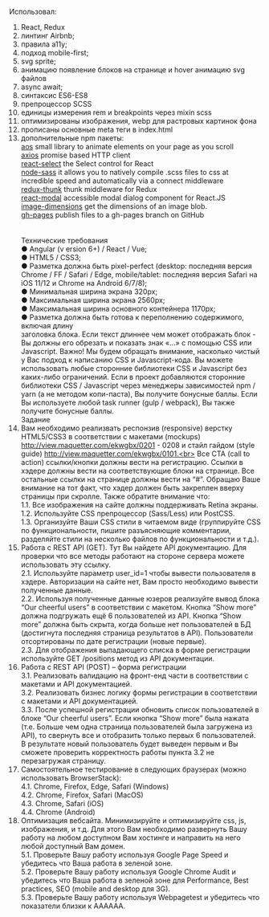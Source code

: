 Использовал: <br>

1. React, Redux<br>
2. линтинг Airbnb;<br>
3. правила a11y;<br>
4. подход mobile-first;<br>
5. svg sprite;<br>
6. анимацию появление блоков на странице и hover анимацию svg файлов<br>
7. async await;<br>
8. синтаксис ES6-ES8<br>
9. препроцессор SCSS<br>
10. единицы измерения rem и breakpoints через mixin scss<br>
11. оптимизированы изображения, webp для растровых картинок фона<br>
12. прописаны основные meta теги в index.html<br>
13. дополнительные npm пакеты:<br>
    <a href="https://www.npmjs.com/package/aos">aos</a> small library to animate
    elements on your page as you scroll<br>
    <a href="https://www.npmjs.com/package/axios">axios</a> promise based HTTP
    client<br>
    <a href="https://www.npmjs.com/package/react-select">react-select</a> the
    Select control for React<br>
    <a href="https://www.npmjs.com/package/node-sass">node-sass</a> it allows
    you to natively compile .scss files to css at incredible speed and
    automatically via a connect middleware<br>
    <a href="https://www.npmjs.com/package/redux-thunk">redux-thunk</a> thunk
    middleware for Redux<br>
    <a href="https://www.npmjs.com/package/react-modal">react-modal</a>
    accessible modal dialog component for React.JS<br>
    <a href="https://www.npmjs.com/package/image-dimensions">image-dimensions</a>
    get the dimensions of an image blob.<br>
    <a href="https://www.npmjs.com/package/gh-pages">gh-pages</a> publish files
    to a gh-pages branch on GitHub<br>
    <br>
    <br>
    Технические требования<br>
● Angular (v​ ersion ​6+) / React / Vue;<br>
● HTML5 / CSS3;<br>
● Разметка должна быть pixel-perfect (desktop: последняя версия Chrome / FF /
Safari / Edge, mobile/tablet: последняя версия Safari на iOS 11/12 и Chrome на
Android 6/7/8);<br>
● Минимальная ширина экрана 320px;<br>
● Максимальная ширина экрана 2560px;<br>
● Максимальная ширина основного контейнера 1170px;<br>
● Разметка должна быть готова к переполнению содержимого, включая длину<br>
заголовка блока. Если текст длиннее чем может отображать блок - Вы должны его обрезать и показать знак «...» с помощью CSS или Javascript.
Важно! Мы будем обращать внимание, насколько чистый у Вас подход к написанию CSS и Javascript-кода. Вы можете использовать любые сторонние библиотеки CSS и Javascript без каких-либо ограничений. Если в проект добавляются сторонние библиотеки CSS / Javascript через менеджеры зависимостей npm / yarn (а не методом копи-паста), Вы получите бонусные баллы. Если Вы используете любой task runner (gulp / webpack), Вы также получите бонусные баллы.<br>
Задание<br>
1. Вам необходимо реализвать респонзив (responsive) верстку HTML5/CSS3 в соответствии с макетами (mockups) ​http://view.maquetter.com/ekwgbx/0201 - 0208 и стайл гайдом (style guide) ​http://view.maquetter.com/ekwgbx/0101​.<br>
  Все CTA (call to action) ссылки/кнопки должны вести на регистрацию. Ссылки в хэдере должны вести на соответствующие блоки на странице. Все остальные ссылки на странице должны вести на “#”. Обращаю Ваше внимание на тот факт, что хэдер должен быть закреплен вверху страницы при скролле. Также обратите внимание что:<br>
1.1. Все изображения на сайте должны поддерживать Retina экраны.<br>
1.2. Используйте CSS препроцессор (Sass/Less) или PostCSS.<br>
1.3. Организуйте Ваши CSS стили в читаемом виде (группируйте CSS по
функциональности, пишите разъясняющие комментарии, разделяйте стили на несколько файлов по функциональности и т.д.).<br>
2. Работа с REST API (GET). Тут Вы найдете ​API документацию​. Для проверки что все методы работают на стороне сервера можете использовать эту ​ссылку.​<br>
2.1. Используйте параметр user_id=1 чтобы вывести пользователя в хэдере.
Авторизации на сайте нет, Вам просто необходимо вывести
полученные данные.<br>
2.2. Используя полученные данные юзеров реализуйте вывод блока “Our
cheerful users” в соответствии с макетом. Кнопка “Show more” должна подгружать ещё 6 пользователей из API. Кнопка “Show more” должна быть скрыта, когда больше нет пользователей в БД (достигнута последняя страница результатов в API). Пользователи отсортированы по дате регистрации (новые первые).<br>
2.3. Для отображения выпадающего списка в форме регистрации используйте GET /positions метод из API документации.<br>
3. Работа с REST API (POST) – форма регистрации<br>
3.1. Реализовать валидацию на фронт-енд части в соответствии с макетами
и API документацией.<br>
3.2. Реализовать бизнес логику формы регистрации в соответствии с
макетами и API документацией.<br>
3.3. После успешной регистрации обновить список пользователей в блоке “Our cheerful users”. Если кнопка “Show more” была нажата (т.е. Больше чем одна страница пользователей была загружена из API), то свернуть все и отобразить только первых 6 пользователей. В результате новый пользователь будет выведен первым и Вы сможете проверить корректность работы пункта 3.2 не перезагружая страницу.<br>
4. Самостоятельное тестирование в следующих браузерах (можно использовать BrowserStack):<br>
4.1. Chrome, Firefox, Edge, Safari (Windows)<br>
4.2. Chrome, Firefox, Safari (MacOS)<br>
4.3. Chrome, Safari (iOS)<br>
4.4. Chrome (Android)<br>
5. Оптимизация вебсайта. Минимизируйте и оптимизируйте css, js, изображения, и т.д. Для этого Вам необходимо развернуть Вашу работу на любом доступном Вам хостинге и направить на него любой доступный Вам домен.<br>
5.1. Проверьте Вашу работу используя Google Page Speed и убедитесь что Ваша работа в зеленой зоне.<br>
5.2. Проверьте Вашу работу используя Google Chrome Audit и убедитесь что Ваша работа в зеленой зоне для Performance, Best practices, SEO (mobile and desktop для 3G).<br>
5.3. Проверьте Вашу работу используя Webpagetest и убедитесь что показатели близки к AAAAAA.<br>
